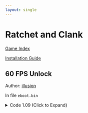 ```yaml
---
layout: single
---
```


# Ratchet and Clank

[Game Index](/patch/#patches)

[Installation Guide](https://illusion0001.github.io/install-instructions/)

## 60 FPS Unlock

Author: [illusion](https://twitter.com/illusion0002)

In file `eboot.bin`

<details>
<summary>Code 1.09 (Click to Expand)</summary>

{% highlight yml %}
- game: "Ratchet and Clank"
  app_ver: "01.09"
  patch_ver: "1.0"
  name: "60 FPS Unlock"
  author: "illusion"
  note: "GPU Limited. For use with 9th generation of game consoles."
  arch: generic_orbis
  enabled: False # Todo: move this to a separate file
  patch_list:
        - [ bytes, 0x31F834, "90 90" ]
{% endhighlight %}

</details>
